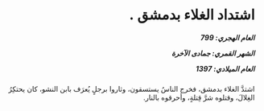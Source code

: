 <h1 dir="rtl">اشتداد الغلاء بدمشق .</h1>

<h5 dir="rtl">العام الهجري:  799

الشهر القمري: جمادى الآخرة

العام الميلادي: 1397</h5>

<p dir="rtl">اشتدَّ الغلاء بدمشق، فخرج الناسُ يستسقون، وثاروا برجلٍ يُعرَف بابن النشو، كان يحتكِرُ الغِلالَ، وقتلوه شرَّ قِتلةٍ، وأحرقوه بالنار.</p></br>
